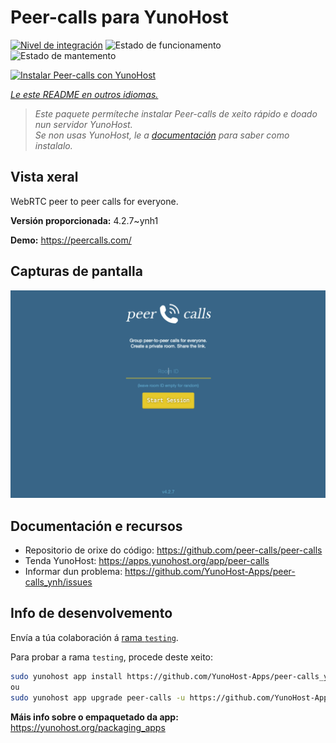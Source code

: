 <!--
NOTA: Este README foi creado automáticamente por <https://github.com/YunoHost/apps/tree/master/tools/readme_generator>
NON debe editarse manualmente.
-->

# Peer-calls para YunoHost

[![Nivel de integración](https://dash.yunohost.org/integration/peer-calls.svg)](https://ci-apps.yunohost.org/ci/apps/peer-calls/) ![Estado de funcionamento](https://ci-apps.yunohost.org/ci/badges/peer-calls.status.svg) ![Estado de mantemento](https://ci-apps.yunohost.org/ci/badges/peer-calls.maintain.svg)

[![Instalar Peer-calls con YunoHost](https://install-app.yunohost.org/install-with-yunohost.svg)](https://install-app.yunohost.org/?app=peer-calls)

*[Le este README en outros idiomas.](./ALL_README.md)*

> *Este paquete permíteche instalar Peer-calls de xeito rápido e doado nun servidor YunoHost.*  
> *Se non usas YunoHost, le a [documentación](https://yunohost.org/install) para saber como instalalo.*

## Vista xeral

WebRTC peer to peer calls for everyone.

**Versión proporcionada:** 4.2.7~ynh1

**Demo:** <https://peercalls.com/>

## Capturas de pantalla

![Captura de pantalla de Peer-calls](./doc/screenshots/screenshot.png)

## Documentación e recursos

- Repositorio de orixe do código: <https://github.com/peer-calls/peer-calls>
- Tenda YunoHost: <https://apps.yunohost.org/app/peer-calls>
- Informar dun problema: <https://github.com/YunoHost-Apps/peer-calls_ynh/issues>

## Info de desenvolvemento

Envía a túa colaboración á [rama `testing`](https://github.com/YunoHost-Apps/peer-calls_ynh/tree/testing).

Para probar a rama `testing`, procede deste xeito:

```bash
sudo yunohost app install https://github.com/YunoHost-Apps/peer-calls_ynh/tree/testing --debug
ou
sudo yunohost app upgrade peer-calls -u https://github.com/YunoHost-Apps/peer-calls_ynh/tree/testing --debug
```

**Máis info sobre o empaquetado da app:** <https://yunohost.org/packaging_apps>
